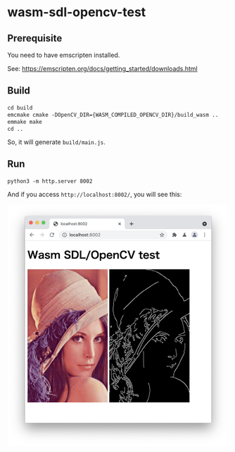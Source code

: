 # wasm-sdl-opencv-test

## Prerequisite
You need to have emscripten installed.

See: https://emscripten.org/docs/getting_started/downloads.html

## Build
```
cd build
emcmake cmake -DOpenCV_DIR={WASM_COMPILED_OPENCV_DIR}/build_wasm ..
emmake make
cd ..
```
So, it will generate `build/main.js`.

## Run
```
python3 -m http.server 8002
```
And if you access `http://localhost:8002/`, you will see this:

![result image](result.png)
